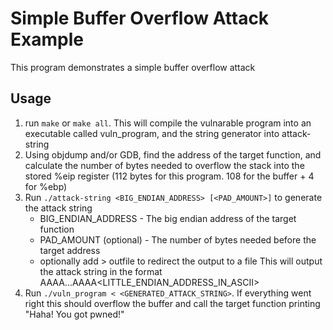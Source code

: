 # Simple Buffer Overflow Attack Example

This program demonstrates a simple buffer overflow attack

## Usage
1. run `make` or `make all`. This will compile the vulnarable program into an executable called vuln_program, and the string generator into attack-string
2. Using objdump and/or GDB, find the address of the target function, and calculate the number of bytes needed to overflow the stack into the stored %eip register (112 bytes for this program. 108 for the buffer + 4 for %ebp)
3. Run `./attack-string <BIG_ENDIAN_ADDRESS> [<PAD_AMOUNT>]` to generate the attack string
	* 	BIG_ENDIAN_ADDRESS - The big endian address of the target function 
	* 	PAD_AMOUNT (optional) - The number of bytes needed before the target address
	*	optionally add > outfile to redirect the output to a file
   This will output the attack string in the format AAAA...AAAA<LITTLE_ENDIAN_ADDRESS_IN_ASCII>
4. Run `./vuln_program < <GENERATED_ATTACK_STRING>`. If everything went right this should overflow the buffer and call the target function printing "Haha! You got pwned!"

